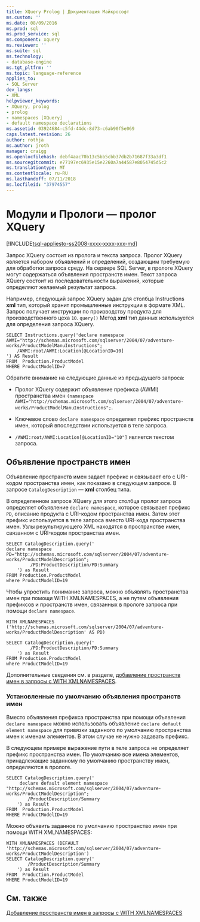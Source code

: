 ```yaml
---
title: XQuery Prolog | Документация Майкрософт
ms.custom: ''
ms.date: 08/09/2016
ms.prod: sql
ms.prod_service: sql
ms.component: xquery
ms.reviewer: ''
ms.suite: sql
ms.technology:
- database-engine
ms.tgt_pltfrm: ''
ms.topic: language-reference
applies_to:
- SQL Server
dev_langs:
- XML
helpviewer_keywords:
- XQuery, prolog
- prolog
- namespaces [XQuery]
- default namespace declarations
ms.assetid: 03924684-c5fd-44dc-8d73-c6ab90f5e069
caps.latest.revision: 26
author: rothja
ms.author: jroth
manager: craigg
ms.openlocfilehash: debf4aac70b13c5bb5cbb37db2b71687f33a3df1
ms.sourcegitcommit: e77197ec6935e15e2260a7a44587e8054745d5c2
ms.translationtype: MT
ms.contentlocale: ru-RU
ms.lasthandoff: 07/11/2018
ms.locfileid: "37974557"
---
```

# <a name="modules-and-prologs---xquery-prolog"></a>Модули и Прологи — пролог XQuery
[!INCLUDE[tsql-appliesto-ss2008-xxxx-xxxx-xxx-md](../includes/tsql-appliesto-ss2008-xxxx-xxxx-xxx-md.md)]

  Запрос XQuery состоит из пролога и текста запроса. Пролог XQuery является набором объявлений и определений, создающим требуемую для обработки запроса среду. На сервере SQL Server, в прологе XQuery могут содержаться объявления пространств имен. Текст запроса XQuery состоит из последовательности выражений, которые определяют желаемый результат запроса.  
  
 Например, следующий запрос XQuery задан для столбца Instructions **xml** тип, который хранит промышленные инструкции в формате XML. Запрос получает инструкции по производству продукта для производственного цеха `10`. `query()` Метод **xml** тип данных используется для определения запроса XQuery.  
  
```  
SELECT Instructions.query('declare namespace AWMI="http://schemas.microsoft.com/sqlserver/2004/07/adventure-works/ProductModelManuInstructions";           
    /AWMI:root/AWMI:Location[@LocationID=10]  
') AS Result   
FROM  Production.ProductModel  
WHERE ProductModelID=7  
```  
  
 Обратите внимание на следующие данные из предыдущего запроса:  
  
-   Пролог XQuery содержит объявление префикса (AWMI) пространства имен `(namespace AWMI="http://schemas.microsoft.com/sqlserver/2004/07/adventure-works/ProductModelManuInstructions";`.  
  
-   Ключевое слово `declare namespace` определяет префикс пространств имен, который впоследствии используется в теле запроса.  
  
-   `/AWMI:root/AWMI:Location[@LocationID="10"]` является текстом запроса.  
  
## <a name="namespace-declarations"></a>Объявление пространств имен  
 Объявление пространств имен задает префикс и связывает его с URI-кодом пространства имен, как показано в следующем запросе. В запросе `CatalogDescription` — **xml** столбец типа.  
  
 В определенном запросе XQuery для этого столбца пролог запроса определяет объявление `declare namespace`, которое связывает префикс `PD`, описание продукта с URI-кодом пространства имен. Затем этот префикс используется в теле запроса вместо URI-кода пространства имен. Узлы результирующего XML находятся в пространстве имен, связанном с URI-кодом пространства имен.  
  
```  
SELECT CatalogDescription.query('  
declare namespace PD="http://schemas.microsoft.com/sqlserver/2004/07/adventure-works/ProductModelDescription";  
         /PD:ProductDescription/PD:Summary   
    ') as Result  
FROM Production.ProductModel  
where ProductModelID=19  
```  
  
 Чтобы упростить понимание запроса, можно объявлять пространства имен при помощи WITH XMLNAMESPACES, а не путем объявления префиксов и пространств имен, связанных в прологе запроса при помощи `declare namespace`.  
  
```  
WITH XMLNAMESPACES ('http://schemas.microsoft.com/sqlserver/2004/07/adventure-works/ProductModelDescription' AS PD)  
  
SELECT CatalogDescription.query('  
         /PD:ProductDescription/PD:Summary   
    ') as Result  
FROM Production.ProductModel  
where ProductModelID=19  
```  
  
 Дополнительные сведения см. в разделе, [добавление пространств имен в запросы с WITH XMLNAMESPACES](../relational-databases/xml/add-namespaces-to-queries-with-with-xmlnamespaces.md).  
  
### <a name="default-namespace-declaration"></a>Установленные по умолчанию объявления пространств имен  
 Вместо объявления префикса пространства при помощи объявления `declare namespace` можно использовать объявление `declare default element namespace` для привязки заданного по умолчанию пространства имен к именам элементов. В этом случае не нужно задавать префикс.  
  
 В следующем примере выражение пути в теле запроса не определяет префикс пространства имен. По умолчанию все имена элементов, принадлежащие заданному по умолчанию пространству имен, определяются в прологе.  
  
```  
SELECT CatalogDescription.query('  
     declare default element namespace  "http://schemas.microsoft.com/sqlserver/2004/07/adventure-works/ProductModelDescription";  
        /ProductDescription/Summary   
    ') as Result  
FROM  Production.ProductModel  
WHERE ProductModelID=19   
```  
  
 Можно объявить заданное по умолчанию пространство имен при помощи WITH XMLNAMESPACES:  
  
```  
WITH XMLNAMESPACES (DEFAULT 'http://schemas.microsoft.com/sqlserver/2004/07/adventure-works/ProductModelDescription')  
SELECT CatalogDescription.query('  
        /ProductDescription/Summary   
    ') as Result  
FROM  Production.ProductModel  
WHERE ProductModelID=19   
```  
  
## <a name="see-also"></a>См. также  
 [Добавление пространств имен в запросы с WITH XMLNAMESPACES](../relational-databases/xml/add-namespaces-to-queries-with-with-xmlnamespaces.md)  
  
  
